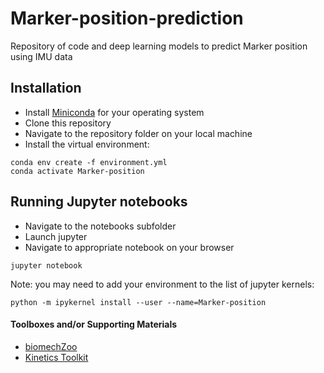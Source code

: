 # Marker-position-prediction
Repository of code and deep learning models to predict Marker position using IMU data

## Installation
- Install [Miniconda](https://docs.anaconda.com/miniconda/) for your operating system 
- Clone this repository
- Navigate to the repository folder on your local machine
- Install the virtual environment:
```
conda env create -f environment.yml
conda activate Marker-position
```

## Running Jupyter notebooks
- Navigate to the notebooks subfolder
- Launch jupyter
- Navigate to appropriate notebook on your browser

```
jupyter notebook
```

Note: you may need to add your environment to the list of jupyter kernels:
```
python -m ipykernel install --user --name=Marker-position
```

#### Toolboxes and/or Supporting Materials

- [biomechZoo](https://github.com/PhilD001/biomechZoo)
- [Kinetics Toolkit](https://kineticstoolkit.uqam.ca/doc/index.php)

